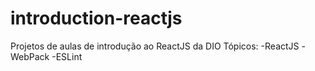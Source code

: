 # introduction-reactjs
Projetos de aulas de introdução ao ReactJS da DIO
Tópicos:
-ReactJS
-WebPack
-ESLint